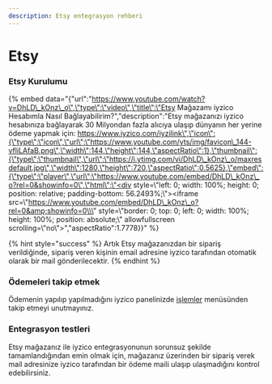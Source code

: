 ```yaml
---
description: Etsy entegrasyon rehberi
---
```


# Etsy

### Etsy Kurulumu

{% embed data="{\"url\":\"https://www.youtube.com/watch?v=DhLD\_kOnz\_o\",\"type\":\"video\",\"title\":\"Etsy Mağazamı iyzico Hesabımla Nasıl Bağlayabilirim?\",\"description\":\"Etsy mağazanızı iyzico hesabınıza bağlayarak 30 Milyondan fazla alıcıya ulaşıp dünyanın her yerine ödeme yapmak için: https://www.iyzico.com/iyzilink\",\"icon\":{\"type\":\"icon\",\"url\":\"https://www.youtube.com/yts/img/favicon\_144-vfliLAfaB.png\",\"width\":144,\"height\":144,\"aspectRatio\":1},\"thumbnail\":{\"type\":\"thumbnail\",\"url\":\"https://i.ytimg.com/vi/DhLD\_kOnz\_o/maxresdefault.jpg\",\"width\":1280,\"height\":720,\"aspectRatio\":0.5625},\"embed\":{\"type\":\"player\",\"url\":\"https://www.youtube.com/embed/DhLD\_kOnz\_o?rel=0&showinfo=0\",\"html\":\"<div style=\\\"left: 0; width: 100%; height: 0; position: relative; padding-bottom: 56.2493%;\\\"><iframe src=\\\"https://www.youtube.com/embed/DhLD\_kOnz\_o?rel=0&amp;showinfo=0\\\" style=\\\"border: 0; top: 0; left: 0; width: 100%; height: 100%; position: absolute;\\\" allowfullscreen scrolling=\\\"no\\\"></iframe></div>\",\"aspectRatio\":1.7778}}" %}

{% hint style="success" %}
Artık Etsy mağazanızdan bir sipariş verildiğinde, sipariş veren kişinin email adresine iyzico tarafından otomatik olarak bir mail gönderilecektir.
{% endhint %}

### Ödemeleri takip etmek

Ödemenin yapılıp yapılmadığını iyzico panelinizde [işlemler](https://merchant.iyzipay.com/transactions) menüsünden takip etmeyi unutmayınız.

### Entegrasyon testleri

Etsy mağazanız ile iyzico entegrasyonunun sorunsuz şekilde tamamlandığından emin olmak için, mağazanız üzerinden bir sipariş verek mail adresinize iyzico tarafından bir ödeme maili ulaşıp ulaşmadığını kontrol edebilirsiniz.


